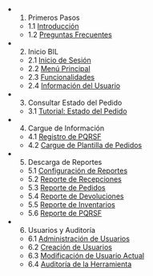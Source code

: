 - 1. Primeros Pasos
  - 1.1 [Introducción](README.md)
  - 1.2 [Preguntas Frecuentes](faq.md)
- 2. Inicio BIL
  - 2.1 [Inicio de Sesión](editor/login.md)
  - 2.2 [Menú Principal](editor/home.md)
  - 2.3 [Funcionalidades](editor/funcionalities_home.md)
  - 2.4 [Información del Usuario](editor/user_info_home.md)
- 3. Consultar Estado del Pedido
  - 3.1 [Tutorial: Estado del Pedido](editor/query_ped_status.md)
- 4. Cargue de Información
  - 4.1 [Registro de PQRSF](editor/pqrsf.md)
  - 4.2 [Cargue de Plantilla de Pedidos](editor/peds_template.md)
- 5. Descarga de Reportes
  - 5.1 [Configuración de Reportes](editor/config_rep.md)
  - 5.2 [Reporte de Recepciones](editor/rep_recepciones.md)
  - 5.3 [Reporte de Pedidos](editor/rep_pedidos.md)
  - 5.4 [Reporte de Devoluciones](editor/rep_devoluciones.md)
  - 5.5 [Reporte de Inventarios](editor/rep_inventarios.md)
  - 5.6 [Reporte de PQRSF](editor/rep_pqrsf.md)
- 6. Usuarios y Auditoría
  - 6.1 [Administración de Usuarios](editor/admin_users.md)
  - 6.2 [Creación de Usuarios](editor/create_users.md)
  - 6.3 [Modificación de Usuario Actual](editor/modify_user.md)
  - 6.4 [Auditoría de la Herramienta](editor/audit_tool.md)
